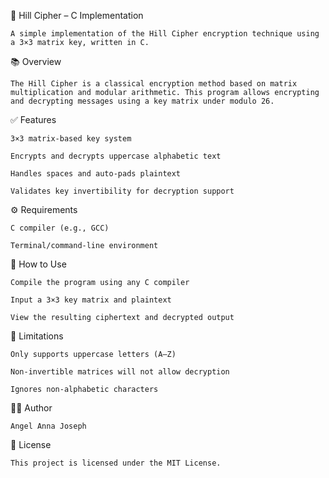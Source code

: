 🔐 Hill Cipher – C Implementation

    A simple implementation of the Hill Cipher encryption technique using a 3×3 matrix key, written in C.
📚 Overview

    The Hill Cipher is a classical encryption method based on matrix multiplication and modular arithmetic. This program allows encrypting and decrypting messages using a key matrix under modulo 26.
✅ Features

    3×3 matrix-based key system

    Encrypts and decrypts uppercase alphabetic text

    Handles spaces and auto-pads plaintext

    Validates key invertibility for decryption support
⚙️ Requirements

    C compiler (e.g., GCC)

    Terminal/command-line environment
🚀 How to Use

    Compile the program using any C compiler

    Input a 3×3 key matrix and plaintext

    View the resulting ciphertext and decrypted output
📌 Limitations

    Only supports uppercase letters (A–Z)

    Non-invertible matrices will not allow decryption

    Ignores non-alphabetic characters
🧑‍💻 Author

    Angel Anna Joseph
📄 License

    This project is licensed under the MIT License.
